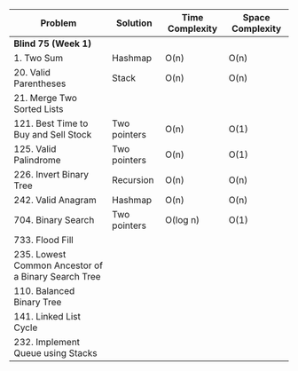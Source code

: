 | Problem | Solution | Time Complexity | Space Complexity |
| --- | --- | --- | --- |
| **Blind 75 (Week 1)** |
| 1. Two Sum | Hashmap | O(n) | O(n) |
| 20. Valid Parentheses | Stack | O(n) | O(n) |
| 21. Merge Two Sorted Lists |  |  |  |
| 121. Best Time to Buy and Sell Stock | Two pointers | O(n) | O(1) |
| 125. Valid Palindrome | Two pointers | O(n) | O(1) |
| 226. Invert Binary Tree | Recursion | O(n) | O(n) |
| 242. Valid Anagram | Hashmap | O(n) | O(n) |
| 704. Binary Search | Two pointers | O(log n) | O(1) |
| 733. Flood Fill |  |  |  |
| 235. Lowest Common Ancestor of a Binary Search Tree |  |  |  |
| 110. Balanced Binary Tree |  |  |  |
| 141. Linked List Cycle |  |  |  |
| 232. Implement Queue using Stacks |  |  |  |
